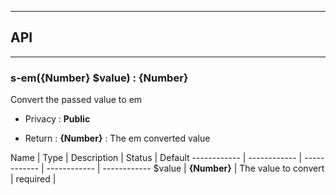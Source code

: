 


-----------------------------
## API
-----------------------------

### s-em({Number} $value) : {Number}
Convert the passed value to em

- Privacy : **Public**

- Return : **{Number}** : The em converted value

Name | Type | Description | Status | Default
------------ | ------------ | ------------ | ------------ | ------------
$value | **{Number}** | The value to convert | required | 



